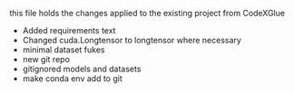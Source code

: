 this file holds the changes applied to the existing project from CodeXGlue

- Added requirements text 
- Changed cuda.Longtensor to longtensor where necessary
- minimal dataset fukes 
- new git repo
- gitignored models and datasets
- make conda env add to git
